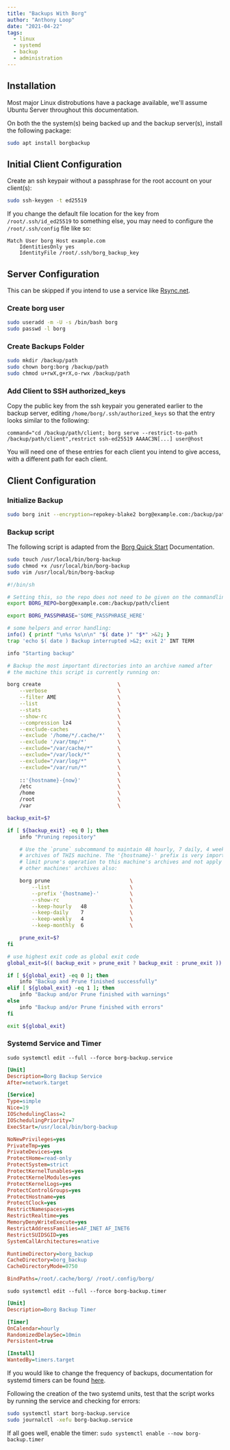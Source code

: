 ```yaml
---
title: "Backups With Borg"
author: "Anthony Loop"
date: "2021-04-22"
tags:
  - linux
  - systemd
  - backup
  - administration
---
```


## Installation

Most major Linux distrobutions have a package available, we'll assume Ubuntu Server throughout this documentation.

On both the the system(s) being backed up and the backup server(s), install the following package:

```sh
sudo apt install borgbackup
```

## Initial Client Configuration

Create an ssh keypair without a passphrase for the root account on your client(s):

```sh
sudo ssh-keygen -t ed25519
```

If you change the default file location for the key from `/root/.ssh/id_ed25519` to something else, you may need to configure the `/root/.ssh/config` file like so:

```
Match User borg Host example.com
    IdentitiesOnly yes
    IdentityFile /root/.ssh/borg_backup_key
```

## Server Configuration

This can be skipped if you intend to use a service like [Rsync.net](https://www.rsync.net/products/attic.html).

### Create borg user

```sh
sudo useradd -m -U -s /bin/bash borg
sudo passwd -l borg
```

### Create Backups Folder

```sh
sudo mkdir /backup/path
sudo chown borg:borg /backup/path
sudo chmod u+rwX,g+rX,o-rwx /backup/path
```

### Add Client to SSH authorized_keys

Copy the public key from the ssh keypair you generated earlier to the backup server, editing `/home/borg/.ssh/authorized_keys` so that the entry looks similar to the following:

```
command="cd /backup/path/client; borg serve --restrict-to-path /backup/path/client",restrict ssh-ed25519 AAAAC3N[...] user@host
```

You will need one of these entries for each client you intend to give access, with a different path for each client.

## Client Configuration

### Initialize Backup

```sh
sudo borg init --encryption=repokey-blake2 borg@example.com:/backup/path/client
```

### Backup script

The following script is adapted from the [Borg Quick Start](https://borgbackup.readthedocs.io/en/stable/quickstart.html) Documentation.

```sh
sudo touch /usr/local/bin/borg-backup
sudo chmod +x /usr/local/bin/borg-backup
sudo vim /usr/local/bin/borg-backup
```

```sh
#!/bin/sh

# Setting this, so the repo does not need to be given on the commandline:
export BORG_REPO=borg@example.com:/backup/path/client

export BORG_PASSPHRASE='SOME_PASSPHRASE_HERE'

# some helpers and error handling:
info() { printf "\n%s %s\n\n" "$( date )" "$*" >&2; }
trap 'echo $( date ) Backup interrupted >&2; exit 2' INT TERM

info "Starting backup"

# Backup the most important directories into an archive named after
# the machine this script is currently running on:

borg create                         \
    --verbose                       \
    --filter AME                    \
    --list                          \
    --stats                         \
    --show-rc                       \
    --compression lz4               \
    --exclude-caches                \
    --exclude '/home/*/.cache/*'    \
    --exclude '/var/tmp/*'          \
    --exclude="/var/cache/*"        \
    --exclude="/var/lock/*"         \
    --exclude="/var/log/*"          \
    --exclude="/var/run/*"          \
                                    \
    ::'{hostname}-{now}'            \
    /etc                            \
    /home                           \
    /root                           \
    /var                            \

backup_exit=$?

if [ ${backup_exit} -eq 0 ]; then
    info "Pruning repository"

    # Use the `prune` subcommand to maintain 48 hourly, 7 daily, 4 weekly and 6 monthly
    # archives of THIS machine. The '{hostname}-' prefix is very important to
    # limit prune's operation to this machine's archives and not apply to
    # other machines' archives also:

    borg prune                          \
        --list                          \
        --prefix '{hostname}-'          \
        --show-rc                       \
        --keep-hourly   48              \
        --keep-daily    7               \
        --keep-weekly   4               \
        --keep-monthly  6               \

    prune_exit=$?
fi

# use highest exit code as global exit code
global_exit=$(( backup_exit > prune_exit ? backup_exit : prune_exit ))

if [ ${global_exit} -eq 0 ]; then
    info "Backup and Prune finished successfully"
elif [ ${global_exit} -eq 1 ]; then
    info "Backup and/or Prune finished with warnings"
else
    info "Backup and/or Prune finished with errors"
fi

exit ${global_exit}
```

### Systemd Service and Timer

`sudo systemctl edit --full --force borg-backup.service`

```ini
[Unit]
Description=Borg Backup Service
After=network.target

[Service]
Type=simple
Nice=19
IOSchedulingClass=2
IOSchedulingPriority=7
ExecStart=/usr/local/bin/borg-backup

NoNewPrivileges=yes
PrivateTmp=yes
PrivateDevices=yes
ProtectHome=read-only
ProtectSystem=strict
ProtectKernelTunables=yes
ProtectKernelModules=yes
ProtectKernelLogs=yes
ProtectControlGroups=yes
ProtectHostname=yes
ProtectClock=yes
RestrictNamespaces=yes
RestrictRealtime=yes
MemoryDenyWriteExecute=yes
RestrictAddressFamilies=AF_INET AF_INET6
RestrictSUIDSGID=yes
SystemCallArchitectures=native

RuntimeDirectory=borg_backup
CacheDirectory=borg_backup
CacheDirectoryMode=0750

BindPaths=/root/.cache/borg/ /root/.config/borg/
```

`sudo systemctl edit --full --force borg-backup.timer`

```ini
[Unit]
Description=Borg Backup Timer

[Timer]
OnCalendar=hourly
RandomizedDelaySec=10min
Persistent=true

[Install]
WantedBy=timers.target
```

If you would like to change the frequency of backups, documentation for systemd timers can be found [here](https://www.freedesktop.org/software/systemd/man/systemd.timer.html).

Following the creation of the two systemd units, test that the script works by running the service and checking for errors:

```sh
sudo systemctl start borg-backup.service
sudo journalctl -xefu borg-backup.service
```

If all goes well, enable the timer: `sudo systemctl enable --now borg-backup.timer`
